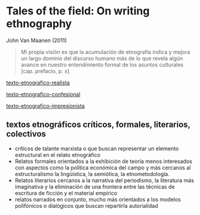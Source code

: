 # Tales of the field: On writing ethnography

John Van Maanen (2011)

 >
 > Mi propia visión es que la acumulación de etnografía indica y mejora un largo dominio del discurso humano más de lo que revela algún avance en nuestro entendimiento formal de los asuntos culturales [cap. prefacio, p. x]

[texto-etnografico-realista](texto-etnografico-realista.md)

[texto-etnografico-confesional](texto-etnografico-confesional.md)

[texto-etnografico-impresionista](texto-etnografico-impresionista.md)

## textos etnográficos críticos, formales, literarios, colectivos

* críticos de talante marxista o que buscan representar un elemento estructural en el relato etnográfico
* Relatos formales orientados a la exhibición de teoría menos interesados con aspectos como la política económica del campo y más cercanos al estructuralismo la lingüística, la semiótica, la etnometodología.
* Relatos literarios cercanos a la narrativa del periodismo, la literatura más imaginativa y la eliminación de una frontera entre las técnicas de escritura de ficción y el material empírico
* relatos narrados en conjunto, mucho más orientados a los modelos polifónicos o dialógicos que buscan repartirla autorialidad
